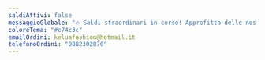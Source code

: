 ```yaml
---
saldiAttivi: false
messaggioGlobale: "🔥 Saldi straordinari in corso! Approfitta delle nostre offerte "
coloreTema: "#e74c3c"
emailOrdini: keluafashion@hotmail.it
telefonoOrdini: "0882302070"
---
```

